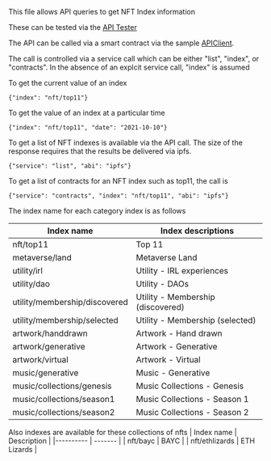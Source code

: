 This file allows API queries to get NFT Index information

These can be tested via the [API Tester](https://truflation.github.io/sample-frontend/power-tools.html)

The API can be called via a smart contract via the sample [APIClient](https://remix.ethereum.org/#url=https://raw.githubusercontent.com/truflation/sample-frontend/main/ApiClient.sol).

The call is controlled via a service call which can be either "list", "index", or "contracts".  In the absence of an explcit service call, "index" is assumed

To get the current value of an index

```
{"index": "nft/top11"}
```

To get the value of an index at a particular time

```
{"index": "nft/top11", "date": "2021-10-10"}
```

To get a list of NFT indexes is available via the API call.  The size of the response requires that
the results be delivered via ipfs.

```
{"service": "list", "abi": "ipfs"} 
```

To get a list of contracts for an NFT index such as top11, the call is

```
{"service": "contracts", "index": "nft/top11", "abi": "ipfs"}
```

The index name for each category index is as follows

| Index name | Index descriptions |
| ------- | ---------- |
| nft/top11 | Top 11 |
| metaverse/land | Metaverse Land |
| utility/irl | Utility - IRL experiences | 
| utility/dao | Utility - DAOs |
| utility/membership/discovered | Utility - Membership (discovered) |
| utility/membership/selected | Utility - Membership (selected) |
| artwork/handdrawn | Artwork - Hand drawn |
| artwork/generative | Artwork - Generative |
| artwork/virtual | Artwork - Virtual |
| music/generative | Music - Generative |
| music/collections/genesis | Music Collections - Genesis |
| music/collections/season1 | Music Collections - Season 1 |
| music/collections/season2 | Music Collections - Season 2 |

Also indexes are available for these collections of nfts
| Index name | Description |
|----------  | -------     |
| nft/bayc | BAYC |
| nft/ethlizards | ETH Lizards |


